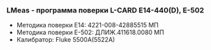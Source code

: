 ### LMeas - программа поверки L-CARD E14-440(D), E-502
+ Методика поверки Е14: 4221-008-42885515 МП
+ Методика поверки Е-502: ДЛИЖ.411618.0080 МП
+ Калибратор: Fluke 5500A(5522A)
